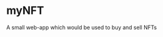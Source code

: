 <!-- The first block of a blockchain is called genuses block and it does not have a prev hash
SHA256 it is secure hasing algorithm (64 characters) hexadecimal 1 character takes 4 bytes
So total 256 bytes of memory in the computer
Immutable ledger (Record book)
Distributed P2P network where the whole set of data is stored in all the computers in that network
So that if there is change in any one all the systems would help in restoring the data very quickly
Mining is all about predicting the nounce which would generate a hash that would be below the target
And would help in creating a block
Byzantine fault tolerence (castle and the commander story)(Less than 33.3% can be traitors)
Consensius protocol
1) To check if the block added by the miner is not malicius by checking proof of work
2) To decide which block would be added first in simultaneous addtion of blocks.
The block which would be spread in more than half of the network would be added first


Ethereum is a network made on which we can run our smart contracts 
Each computer in the network will have the copy of that smart contract 
In this each node will contain
1)History of the transactions/History of the smart contract/Current state of the smart contract
This blockchain is just like a virtual memory in everyones device soo that sending malicious code wont affect
files of others and also there is a gas fees over several operations performed in the ethereum

DAO(Decentralized autonomous organisations which can run on itself without involving ppl)

Soft fork the whole contract will update wheraes in the hard fork there would be two parellel networks created
Which means that one has to update in order to be a part of any

Ethereum network can be used to store money or data, networks are formed by one or more nodes
Each node is a machine running on ethereum client, each node can contain full copy of the blockchain
Blockchain is a database which keeps record of the all the trasactions which may ever have taken place

In ethereum one account is used on all the networks
It takes time to mine the blocks ...if it takes more time than it will raise the target value 
And accordingly when it finds a nounce which creates a hash less than the target it will make a block
The time taken from 0 to the target nonce is known as block time 

Smart contract is basically an account controlled by code
Metamask is a crytocurrency wallet which is used to interact with the ethereum blockchain

Wwb3 library is a tool we use to interact with any given ethereum network

When we deploy a contract it generates an ABI and bytecode (which gets deployed on the network)
Now there is truffle which is development environment used to for contract creation/local testing and deployment

Now from the constructor of Web3 we make an instance of web3 and when we do that we would need a provider to make in run in any network.
So basically provider acts as a bridge between the web3 instance and the ethereum network

To test our contracts we use mocha library and it has the following functions
1) it -> run a test and make an assertion
2) describe -> groups together it functions
3) beforeEach -> Executes some general setup

Here we use our local ethereum network ganache-cli which already has some test accounts though which we can make transactions
Now ganache also provides its provider which have accounts through which we can have transactions on
So after that we can also use our own account on metamask to do the same 
Now our contract should run on a particular node in the network / we can use ethereum node to do the same but its complicated so for that we use infura api which helps us to get access to a node on the network
We use the truffle wallet provider in place of ganache which allows us to connect to infura and unlock our account in order to make transactions in it

In solidity when we write int it is by default int256 which has large negative and positive range although we can use int8/int16 etc when we need only small values
uint -> has only positive value
msg is a global variable which is a object that stores details about the transaction
Gotcha-> We do not have the ability to pull a nested array from the solidity world to the javascript world
Its not limitation of solidity or javascript its just the limitation of the bridge between them that connects

Normal web works like if we click a button it the data goes/comes from the server 
But here in blockchain when we do something it happens and is handles in the browser for that we use web3 library which with the help of metamask connects us to the ethereum network which sends the data to us
Although the server can still work if we want it but its role is very less
Anytime user changes data they have to send a transaction to the network

Now metamask will always inject web3 in the browser we are using and that version is outdated (this it does by using provider)
So we have to use our version of web3 so what we do is we hijack the provider and put our version of web3 inside it (Browser)
Also this lottery application we are making for only the user who have metamask, so the users who doesnt have metamask cannot use it

Now we need to provide web3(Frontend) the ABI and the address of the account through which the contract is deployed so that it can interact with our deployed contract on any network

We take the ABI and account address and put it in react so as to create a local copy of our deployed contract in the blockchain

There is also a concept of storage and memory data 
Storage data can be referred to as that which is stored permanently(for example the globally declared variables) and memory data can be thought of something which can change or is not permanent (for exampke the arguments we pass in the functions)
When we write storage(keyword) it changes the value of the array by the name but when we write memory keyword it creats a totally different array and assigns the value to it

Also to remember
1) Public - can be accessed from anywhere
2) Private - are only visible to the same contract, they arent compiled in the ABI and their visiblity only prevents other contracts from accessing and modifying them while people would know that their is some private function in the contract 
3) Internal - Only accessible to the same contracts and the contract derieved from it
4)External - This functions are accessible from other contracts but in the same contracts we can access them only by using this keyword

When we write storage it points to the exact same variable (array) but when we write memory it makes a copy of the same like when we pass arguments in a function it makes a copy of them by default

Whenever writing a contract always try to avoid the usage of arrays as in a large application they caz of lot off gas

Now in solidity world mappings are different ie they can only be used for a single word lookup they cannot be used to get all the values/keys
Also in the mappings we have to provide the key as when we are mapping we do not store the keys

When we make a struct we only have to initialize the value types(uint, string, bool etc) not the reference types(mapping)

Remember a lookup on an array is a constant time operation while searching is not and it can increase the gas for larger lengths of array

Now other than ganache we can use hardhat which is also a local ethereum network through which we can easily deploy our contract run tests and debug solidity

There is Alchemy which is alternative of infura which provides us nodes in order to deploy our contract on ethereum network

Pinata is simplest way to upload and manage files on IPFS

-->

# myNFT
A small web-app which would be used to buy and sell NFTs
